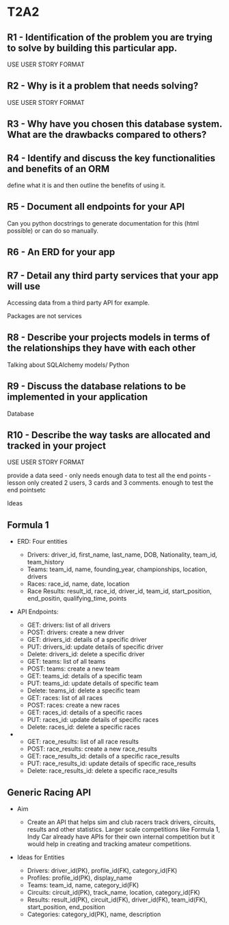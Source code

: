 #  T2A2

## R1 - Identification of the problem you are trying to solve by building this particular app.

USE USER STORY FORMAT
## R2 - Why is it a problem that needs solving?

USE USER STORY FORMAT
## R3 - Why have you chosen this database system. What are the drawbacks compared to others?

## R4 - Identify and discuss the key functionalities and benefits of an ORM

define what it is and then outline the benefits of using it. 

## R5 - Document all endpoints for your API

Can you python docstrings to generate documentation for this (html possible) or can do so manually. 


## R6 - An ERD for your app

## R7 - Detail any third party services that your app will use

Accessing data from a third party API for example. 

Packages are not services

## R8 - Describe your projects models in terms of the relationships they have with each other

Talking about SQLAlchemy models/ Python
## R9 - Discuss the database relations to be implemented in your application

Database

## R10 - Describe the way tasks are allocated and tracked in your project


USE USER STORY FORMAT

provide a data seed - only needs enough data to test all the end points - lesson only created 2 users, 3 cards and 3 comments. enough to test the end pointsetc



Ideas

## Formula 1

- ERD: Four entities
  - Drivers: driver_id, first_name, last_name, DOB, Nationality, team_id, team_history
  - Teams: team_id, name, founding_year, championships, location, drivers
  - Races: race_id, name, date, location
  - Race Results: result_id, race_id, driver_id, team_id, start_position, end_positin, qualifying_time, points

- API Endpoints: 
  - GET: drivers: list of all drivers
  - POST: drivers: create a new driver
  - GET: drivers_id: details of a specific driver
  - PUT: drivers_id: update details of specific driver
  - Delete: drivers_id: delete a specific driver
  - GET: teams: list of all teams
  - POST: teams: create a new team
  - GET: teams_id: details of a specific team
  - PUT: teams_id: update details of specific team
  - Delete: teams_id: delete a specific team  
  - GET: races: list of all races
  - POST: races: create a new races
  - GET: races_id: details of a specific races
  - PUT: races_id: update details of specific races
  - Delete: races_id: delete a specific races
- - GET: race_results: list of all race results
  - POST: race_results: create a new race_results
  - GET: race_results_id: details of a specific race_results
  - PUT: race_results_id: update details of specific race_results
  - Delete: race_results_id: delete a specific race_results



## Generic Racing API

- Aim
  - Create an API that helps sim and club racers track drivers, circuits, results and other statistics. Larger scale competitions like Formula 1, Indy Car already have APIs for their own internal competition but it would help in creating and tracking amateur competitions. 

- Ideas for Entities
  - Drivers: driver_id(PK), profile_id(FK), category_id(FK)
  - Profiles: profile_id(PK), display_name
  - Teams: team_id, name, category_id(FK)
  - Circuits: circuit_id(PK), track_name, location, category_id(FK)
  - Results: result_id(PK), circuit_id(FK), driver_id(FK), team_id(FK), start_position, end_position
  - Categories: category_id(PK), name, description